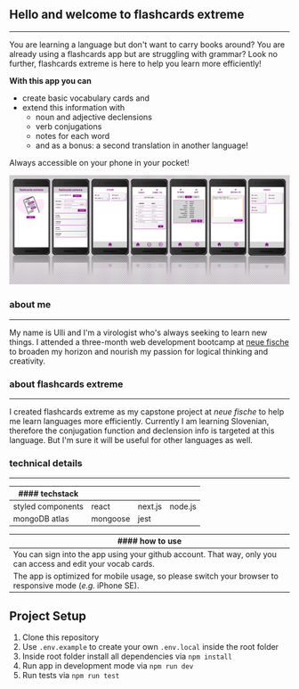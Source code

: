 ## Hello and welcome to **flashcards extreme**

---

You are learning a language but don't want to carry books around? You are already using a flashcards app but are struggling with grammar? Look no further, flashcards extreme is here to help you learn more efficiently!

**With this app you can**

- create basic vocabulary cards and
- extend this information with
  - noun and adjective declensions
  - verb conjugations
  - notes for each word
  - and as a bonus: a second translation in another language!

Always accessible on your phone in your pocket!

![flashcards-extreme](/public/flashcards-extreme.PNG)

### about me

---

My name is Ulli and I'm a virologist who's always seeking to learn new things. I attended a three-month web development bootcamp at [neue fische](https://www.neuefische.de/) to broaden my horizon and nourish my passion for logical thinking and creativity.

### about flashcards extreme

---

I created flashcards extreme as my capstone project at _neue fische_ to help me learn languages more efficiently. Currently I am learning Slovenian, therefore the conjugation function and declension info is targeted at this language. But I'm sure it will be useful for other languages as well.

### technical details

---

| #### techstack    |          |         |         |
| ----------------- | -------- | ------- | ------- |
| styled components | react    | next.js | node.js |
| mongoDB atlas     | mongoose | jest    |

| #### how to use                                                                                               |
| ------------------------------------------------------------------------------------------------------------- |
| You can sign into the app using your github account. That way, only you can access and edit your vocab cards. |
| The app is optimized for mobile usage, so please switch your browser to responsive mode (_e.g._ iPhone SE).   |

## Project Setup

1. Clone this repository
2. Use `.env.example` to create your own `.env.local` inside the root folder
3. Inside root folder install all dependencies via `npm install`
4. Run app in development mode via `npm run dev`
5. Run tests via `npm run test`
